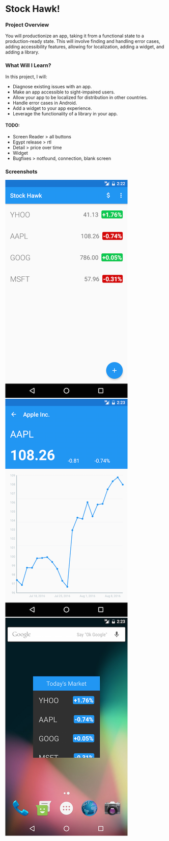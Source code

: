 # Stock Hawk!

### Project Overview

You will productionize an app, taking it from a functional state to a production-ready state. This will involve finding and handling error cases, adding accessibility features, allowing for localization, adding a widget, and adding a library.

### What Will I Learn?

In this project, I will:

 - Diagnose existing issues with an app.
 - Make an app accessible to sight-impaired users.
 - Allow your app to be localized for distribution in other countries.
 - Handle error cases in Android.
 - Add a widget to your app experience.
 - Leverage the functionality of a library in your app.

#### TODO:
 - Screen Reader > all buttons
 - Egypt release > rtl
 - Detail > price over time
 - Widget
 - Bugfixes > notfound, connection, blank screen


### Screenshots
![alt tag](art/Screenshot_20160811-142248.png)
![alt tag](art/Screenshot_20160811-142306.png)
![alt tag](art/Screenshot_20160811-142346.png)